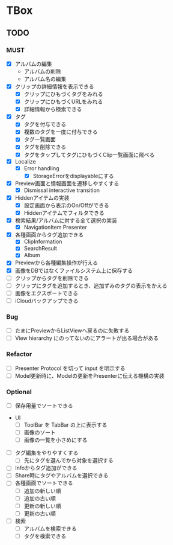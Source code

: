 # TBox

## TODO

### MUST

- [x] アルバムの編集
  - アルバムの削除
  - アルバム名の編集
- [x] クリップの詳細情報を表示できる
  - [x] クリップにひもづくタグをみれる
  - [x] クリップにひもづくURLをみれる
  - [x] 詳細情報から検索できる
- [x] タグ
  - [x] タグを付与できる
  - [x] 複数のタグを一度に付与できる
  - [x] タグ一覧画面
  - [x] タグを削除できる
  - [x] タグをタップしてタグにひもづくClip一覧画面に飛べる
- [x] Localize
  - [x] Error handling
    - [x] StorageErrorをdisplayableにする
- [x] Preview画面と情報画面を遷移しやすくする
  - [x] Dismissal interactive transition
- [x] Hiddenアイテムの実装
  - [x] 設定画面から表示のOn/Offができる
  - [x] Hiddenアイテムでフィルタできる
- [x] 検索結果/アルバムに対する全て選択の実装
  - [x] NavigationItem Presenter
- [x] 各種画面からタグ追加できる
  - [x] ClipInformation
  - [x] SearchResult
  - [x] Album
- [x] Previewから各種編集操作が行える
- [x] 画像をDBではなくファイルシステム上に保存する
- [ ] クリップからタグを削除できる
- [ ] クリップにタグを追加するとき、追加ずみのタグの表示をかえる
- [ ] 画像をエクスポートできる
- [ ] iCloudバックアップできる

### Bug

- [ ] たまにPreviewからListViewへ戻るのに失敗する
- [ ] View hierarchy にのってないのにアラートが出る場合がある

### Refactor

- [ ] Presenter Protocol を切って input を明示する
- [ ] Model更新時に、Modelの更新をPresenterに伝える機構の実装

### Optional

- [ ] 保存用量でソートできる
- UI
  - [ ] ToolBar を TabBar の上に表示する
  - [ ] 画像のソート
  - [ ] 画像の一覧を小さめにする
- [ ] タグ編集をやりやすくする
  - [ ] 先にタグを選んでから対象を選択する
- [ ] Infoからタグ追加ができる
- [ ] Share時にタグやアルバムを選択できる
- [ ] 各種画面でソートできる
  - [ ] 追加の新しい順
  - [ ] 追加の古い順
  - [ ] 更新の新しい順
  - [ ] 更新の古い順
- [ ] 検索
  - [ ] アルバムを検索できる
  - [ ] タグを検索できる
